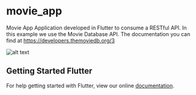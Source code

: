 # movie_app

Movie App
Application developed in Flutter to consume a RESTful API.
In this example we use the Movie Database API.
The documentation you can find at https://developers.themoviedb.org/3

![alt text](https://lh3.googleusercontent.com/kz7yBNu0Oj_zjvhJm0teMpIupaL3OPGDv6wh2-ribIuCoFNJsCVBXLLG2gOD3xr4pYPNIBvoQRjHnDFHzpZ2yQLvZBXgf9X_5pnbgljVBjeUMn90KGr7pFC1Ol8uGgHyTgiWEVDVaLA=w791-h611-no)

## Getting Started Flutter

For help getting started with Flutter, view our online
[documentation](https://flutter.io/).




